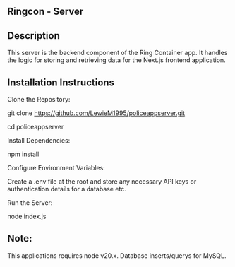 ## Ringcon - Server
## Description 
This server is the backend component of the Ring Container app. It handles the logic for storing and retrieving data for the Next.js frontend application.

## Installation Instructions
Clone the Repository:

git clone https://github.com/LewieM1995/policeappserver.git

cd policeappserver

Install Dependencies:

npm install

Configure Environment Variables:

Create a .env file at the root and store any necessary API keys or authentication details for a database etc.

Run the Server:

node index.js

## Note:
This applications requires node v20.x. Database inserts/querys for MySQL.
